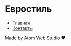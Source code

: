 # Евростиль

- [Главная](https://iserejatoje.github.io/eurostyle/)
- [Контакты](https://iserejatoje.github.io/eurostyle/contacts.html)

Made by Atom Web Studio ❤